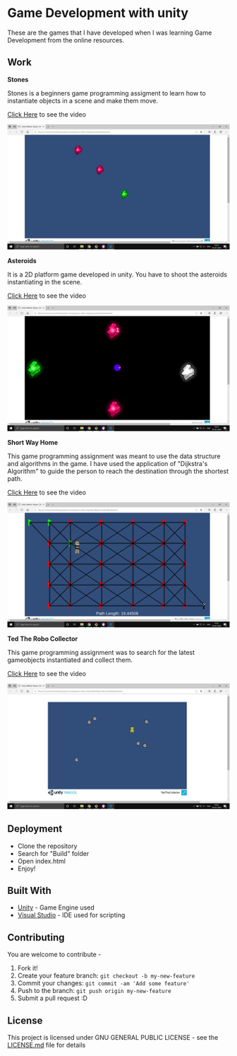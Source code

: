 # Game Development with unity

These are the games that I have developed when I was learning Game Development from the online resources.

## Work 

**Stones**

Stones is a beginners game programming assigment to learn how to instantiate objects in a scene and make them move.


[Click Here](https://www.youtube.com/watch?v=xg2jqycfMwk) to see the video



![img](https://github.com/pkunjam/Game-Development-with-unity/blob/master/ss/stones.png)


**Asteroids**

It is a 2D platform game developed in unity. You have to shoot the asteroids instantiating in the scene.


[Click Here](https://www.youtube.com/watch?v=flz3L7a7FEQ) to see the video 



![img](https://github.com/pkunjam/Game-Development-with-unity/blob/master/ss/ast.png)


**Short Way Home**

This game programming assignment was meant to use the data structure and algorithms in the game. I have used the application of "Dijkstra's Algorithm" to guide the person to reach the destination through the shortest path.


[Click Here](https://www.youtube.com/watch?v=p8ba4fzK7aQ) to see the video



![img](https://github.com/pkunjam/Game-Development-with-unity/blob/master/ss/short.png)


**Ted The Robo Collector**

This game programming assignment was to search for the latest gameobjects instantiated and collect them.


[Click Here](https://www.youtube.com/watch?v=hn1Ios_QVBM) to see the video



![img](https://github.com/pkunjam/Game-Development-with-unity/blob/master/ss/ted.png)


## Deployment

* Clone the repository
* Search for "Build" folder
* Open index.html
* Enjoy!

## Built With

* [Unity](https://unity.com/) - Game Engine used
* [Visual Studio](https://visualstudio.microsoft.com/) - IDE used for scripting

## Contributing

You are welcome to contribute -

1. Fork it!
2. Create your feature branch: `git checkout -b my-new-feature`
3. Commit your changes: `git commit -am 'Add some feature'`
4. Push to the branch: `git push origin my-new-feature`
5. Submit a pull request :D

## License

This project is licensed under GNU GENERAL PUBLIC LICENSE - see the [LICENSE.md](LICENSE.md) file for details
